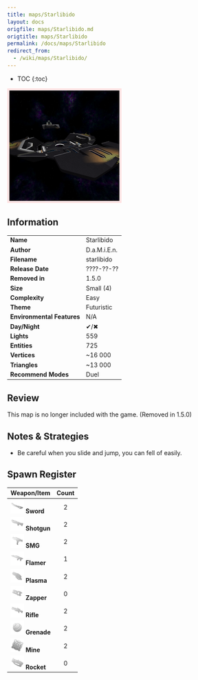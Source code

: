 ```yaml
---
title: maps/Starlibido
layout: docs
origfile: maps/Starlibido.md
origtitle: maps/Starlibido
permalink: /docs/maps/Starlibido
redirect_from:
  - /wiki/maps/Starlibido/
---
```

* TOC
{:toc}
<img style='border:5px solid #ffe0e0e0' src="../images/maps/starlibido.png" width="256px" />

## Information

|                            |              |
|----------------------------|--------------|
| **Name**                   | Starlibido   |
| **Author**                 | D.a.M.i.E.n. |
| **Filename**               | starlibido   |
| **Release Date**           | ????-??-??   |
| **Removed in**             | 1.5.0        |
| **Size**                   | Small (4)    |
| **Complexity**             | Easy         |
| **Theme**                  | Futuristic   |
| **Environmental Features** | N/A          |
| **Day/Night**              | ✔/✖          |
| **Lights**                 | 559          |
| **Entities**               | 725          |
| **Vertices**               | ~16 000      |
| **Triangles**              | ~13 000      |
| **Recommend Modes**        | Duel         |

## Review

This map is no longer included with the game. (Removed in 1.5.0)

## Notes & Strategies

- Be careful when you slide and jump, you can fell of easily.

## Spawn Register

| Weapon/Item                                                         | Count |
|---------------------------------------------------------------------|:-----:|
| <img src="../images/weapons/sword.png" width="32px"/> **Sword**     |   2   |
| <img src="../images/weapons/shotgun.png" width="32px"/> **Shotgun** |   2   |
| <img src="../images/weapons/smg.png" width="32px"/> **SMG**         |   2   |
| <img src="../images/weapons/flamer.png" width="32px"/> **Flamer**   |   1   |
| <img src="../images/weapons/plasma.png" width="32px"/> **Plasma**   |   2   |
| <img src="../images/weapons/zapper.png" width="32px"/> **Zapper**   |   0   |
| <img src="../images/weapons/rifle.png" width="32px"/> **Rifle**     |   2   |
| <img src="../images/weapons/grenade.png" width="32px"/> **Grenade** |   2   |
| <img src="../images/weapons/mine.png" width="32px"/> **Mine**       |   2   |
| <img src="../images/weapons/rocket.png" width="32px"/> **Rocket**   |   0   |
